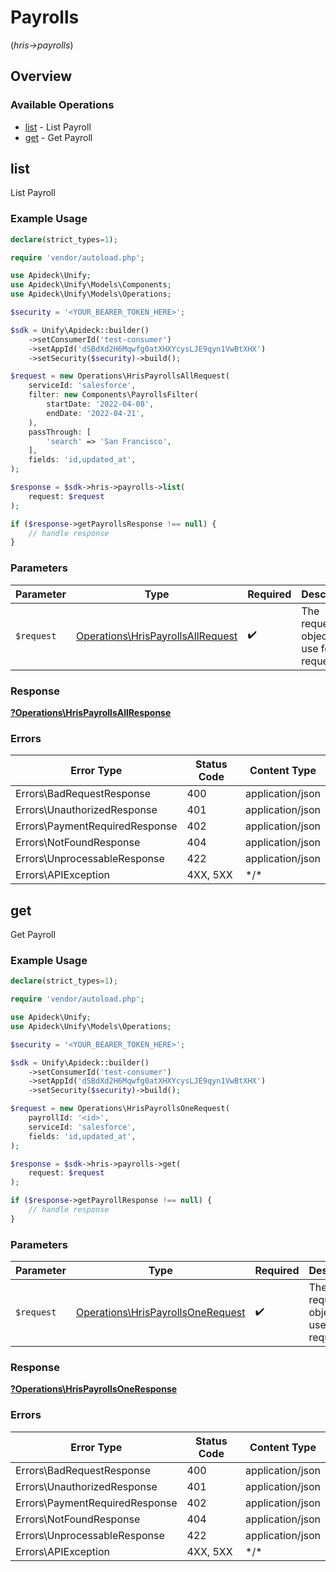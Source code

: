 # Payrolls
(*hris->payrolls*)

## Overview

### Available Operations

* [list](#list) - List Payroll
* [get](#get) - Get Payroll

## list

List Payroll

### Example Usage

```php
declare(strict_types=1);

require 'vendor/autoload.php';

use Apideck\Unify;
use Apideck\Unify\Models\Components;
use Apideck\Unify\Models\Operations;

$security = '<YOUR_BEARER_TOKEN_HERE>';

$sdk = Unify\Apideck::builder()
    ->setConsumerId('test-consumer')
    ->setAppId('dSBdXd2H6Mqwfg0atXHXYcysLJE9qyn1VwBtXHX')
    ->setSecurity($security)->build();

$request = new Operations\HrisPayrollsAllRequest(
    serviceId: 'salesforce',
    filter: new Components\PayrollsFilter(
        startDate: '2022-04-08',
        endDate: '2022-04-21',
    ),
    passThrough: [
        'search' => 'San Francisco',
    ],
    fields: 'id,updated_at',
);

$response = $sdk->hris->payrolls->list(
    request: $request
);

if ($response->getPayrollsResponse !== null) {
    // handle response
}
```

### Parameters

| Parameter                                                                              | Type                                                                                   | Required                                                                               | Description                                                                            |
| -------------------------------------------------------------------------------------- | -------------------------------------------------------------------------------------- | -------------------------------------------------------------------------------------- | -------------------------------------------------------------------------------------- |
| `$request`                                                                             | [Operations\HrisPayrollsAllRequest](../../Models/Operations/HrisPayrollsAllRequest.md) | :heavy_check_mark:                                                                     | The request object to use for the request.                                             |

### Response

**[?Operations\HrisPayrollsAllResponse](../../Models/Operations/HrisPayrollsAllResponse.md)**

### Errors

| Error Type                     | Status Code                    | Content Type                   |
| ------------------------------ | ------------------------------ | ------------------------------ |
| Errors\BadRequestResponse      | 400                            | application/json               |
| Errors\UnauthorizedResponse    | 401                            | application/json               |
| Errors\PaymentRequiredResponse | 402                            | application/json               |
| Errors\NotFoundResponse        | 404                            | application/json               |
| Errors\UnprocessableResponse   | 422                            | application/json               |
| Errors\APIException            | 4XX, 5XX                       | \*/\*                          |

## get

Get Payroll

### Example Usage

```php
declare(strict_types=1);

require 'vendor/autoload.php';

use Apideck\Unify;
use Apideck\Unify\Models\Operations;

$security = '<YOUR_BEARER_TOKEN_HERE>';

$sdk = Unify\Apideck::builder()
    ->setConsumerId('test-consumer')
    ->setAppId('dSBdXd2H6Mqwfg0atXHXYcysLJE9qyn1VwBtXHX')
    ->setSecurity($security)->build();

$request = new Operations\HrisPayrollsOneRequest(
    payrollId: '<id>',
    serviceId: 'salesforce',
    fields: 'id,updated_at',
);

$response = $sdk->hris->payrolls->get(
    request: $request
);

if ($response->getPayrollResponse !== null) {
    // handle response
}
```

### Parameters

| Parameter                                                                              | Type                                                                                   | Required                                                                               | Description                                                                            |
| -------------------------------------------------------------------------------------- | -------------------------------------------------------------------------------------- | -------------------------------------------------------------------------------------- | -------------------------------------------------------------------------------------- |
| `$request`                                                                             | [Operations\HrisPayrollsOneRequest](../../Models/Operations/HrisPayrollsOneRequest.md) | :heavy_check_mark:                                                                     | The request object to use for the request.                                             |

### Response

**[?Operations\HrisPayrollsOneResponse](../../Models/Operations/HrisPayrollsOneResponse.md)**

### Errors

| Error Type                     | Status Code                    | Content Type                   |
| ------------------------------ | ------------------------------ | ------------------------------ |
| Errors\BadRequestResponse      | 400                            | application/json               |
| Errors\UnauthorizedResponse    | 401                            | application/json               |
| Errors\PaymentRequiredResponse | 402                            | application/json               |
| Errors\NotFoundResponse        | 404                            | application/json               |
| Errors\UnprocessableResponse   | 422                            | application/json               |
| Errors\APIException            | 4XX, 5XX                       | \*/\*                          |